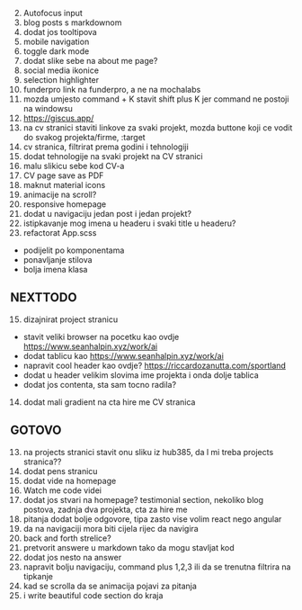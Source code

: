 2. Autofocus input
3. blog posts s markdownom
4. dodat jos tooltipova
5. mobile navigation
6. toggle dark mode
7. dodat slike sebe na about me page?
8. social media ikonice
9. selection highlighter
10. funderpro link na funderpro, a ne na mochalabs
11. mozda umjesto command + K stavit shift plus K jer command ne postoji na windowsu
12. https://giscus.app/
16. na cv stranici staviti linkove za svaki projekt, mozda buttone koji ce vodit do svakog projekta/firme, :target
17. cv stranica, filtrirat prema godini i tehnologiji
18. dodat tehnologije na svaki projekt na CV stranici
19. malu slikicu sebe kod CV-a
20. CV page save as PDF
21. maknut material icons
22. animacije na scroll?
25. responsive homepage
26. dodat u navigaciju jedan post i jedan projekt?
28. istipkavanje mog imena u headeru i svaki title u headeru?
27. refactorat App.scss
  - podijelit po komponentama
  - ponavljanje stilova
  - bolja imena klasa

## NEXTTODO
15. dizajnirat project stranicu
 - stavit veliki browser na pocetku kao ovdje https://www.seanhalpin.xyz/work/ai
 - dodat tablicu kao https://www.seanhalpin.xyz/work/ai
 - napravit cool header kao ovdje? https://riccardozanutta.com/sportland
 - dodat u header velikim slovima ime projekta i onda dolje tablica
 - dodat jos contenta, sta sam tocno radila?
14. dodat mali gradient na cta hire me
CV stranica


## GOTOVO
13. na projects stranici stavit onu sliku iz hub385, da l mi treba projects stranica??
5. dodat pens stranicu
6. dodat vide na homepage
7. Watch me code videi
8. dodat jos stvari na homepage? testimonial section, nekoliko blog postova, zadnja dva projekta, cta za hire me
9. pitanja dodat bolje odgovore, tipa zasto vise volim react nego angular
10. da na navigaciji mora biti cijela rijec da navigira
11. back and forth strelice?
12. pretvorit answere u markdown tako da mogu stavljat kod
13. dodat jos nesto na answer
14. napravit bolju navigaciju, command plus 1,2,3 ili da se trenutna filtrira na tipkanje
1. kad se scrolla da se animacija pojavi za pitanja
2. i write beautiful code section do kraja
